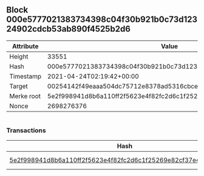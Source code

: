 ## Block 000e5777021383734398c04f30b921b0c73d12324902cdcb53ab890f4525b2d6

Attribute | Value
--- | ---
Height | 33551
Hash | 000e5777021383734398c04f30b921b0c73d12324902cdcb53ab890f4525b2d6
Timestamp | 2021-04-24T02:19:42+00:00
Target | 00254142f49eaaa504dc75712e8378ad5316cbcead634704b3734b6271167cc4
Merke root | 5e2f998941d8b6a110ff2f5623e4f82fc2d6c1f25269e82cf37e45ccf3816b0e
Nonce | 2698276376

```

```

### Transactions

Hash | Amount
--- | ---
[5e2f998941d8b6a110ff2f5623e4f82fc2d6c1f25269e82cf37e45ccf3816b0e](5e2f998941d8b6a110ff2f5623e4f82fc2d6c1f25269e82cf37e45ccf3816b0e.md) | 10.00000000 SKEPTI 
